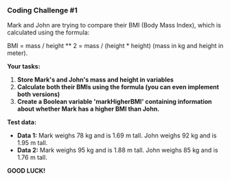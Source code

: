 ### Coding Challenge #1

Mark and John are trying to compare their BMI (Body Mass Index), which is calculated using the formula:

BMI = mass / height ** 2 = mass / (height * height) (mass in kg and height in meter).

**Your tasks:**

1. **Store Mark's and John's mass and height in variables**
2. **Calculate both their BMIs using the formula (you can even implement both versions)**
3. **Create a Boolean variable 'markHigherBMI' containing information about whether Mark has a higher BMI than John.**

**Test data:**

- **Data 1:** Mark weighs 78 kg and is 1.69 m tall. John weighs 92 kg and is 1.95 m tall.
- **Data 2:** Mark weighs 95 kg and is 1.88 m tall. John weighs 85 kg and is 1.76 m tall.

**GOOD LUCK!**
